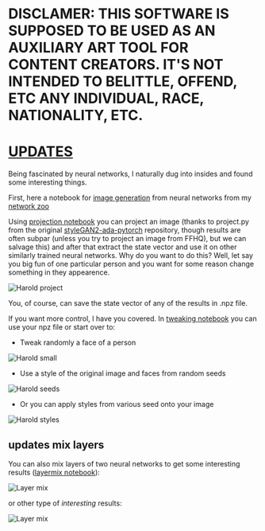 # DISCLAMER: THIS SOFTWARE IS SUPPOSED TO BE USED AS AN AUXILIARY ART TOOL FOR CONTENT CREATORS. IT'S NOT INTENDED TO BELITTLE, OFFEND, ETC ANY INDIVIDUAL, RACE, NATIONALITY, ETC.

# [UPDATES](#updates-mix-layers)

Being fascinated by neural networks, I naturally dug into insides and found some interesting things.   

First, here a notebook for [image generation](https://colab.research.google.com/github/dobrosketchkun/latent_space_adventures/blob/main/files/Image_generation_styleGAN2_ada_pythorch.ipynb) from neural networks from my [network zoo](https://github.com/dobrosketchkun/wd_network_zoo)

Using [projection notebook](https://colab.research.google.com/github/dobrosketchkun/latent_space_adventures/blob/main/files/Latent_space_projection_styleGAN2_ada_pytorch.ipynb) you can project an image (thanks to project.py from the original [styleGAN2-ada-pytorch](https://github.com/NVlabs/stylegan2-ada-pytorch) repository, though results are often subpar (unless you try to project an image from FFHQ), but we can salvage this) and after that extract the state vector and use it on other similarly trained neural networks. Why do you want to do this? Well, let say you big fun of one particular person and you want for some reason change something in they appearence.

![Harold project](https://raw.githubusercontent.com/dobrosketchkun/latent_space_adventures/main/files/harold_proj.jpg)

You, of course, can save the state vector of any of the results in .npz file.

If you want more control, I have you covered. In [tweaking notebook](https://colab.research.google.com/github/dobrosketchkun/latent_space_adventures/blob/main/files/Latent_space_tweaking_styleGAN2_ada_pytorch.ipynb) you can use your npz file or start over to:

* Tweak randomly a face of a person

![Harold small](https://raw.githubusercontent.com/dobrosketchkun/latent_space_adventures/main/files/harold_small.jpg)

* Use a style of the original image and faces from random seeds

![Harold seeds](https://raw.githubusercontent.com/dobrosketchkun/latent_space_adventures/main/files/harold_seeds.jpg)

* Or you can apply styles from various seed onto your image 

![Harold styles](https://raw.githubusercontent.com/dobrosketchkun/latent_space_adventures/main/files/harold_styles.jpg)


## updates mix layers 

You can also mix layers of two neural networks to get some interesting results ([layermix notebook](https://colab.research.google.com/github/dobrosketchkun/latent_space_adventures/blob/main/files/Layer_mixing_styleGAN2_ada_pytorch.ipynb)):   

![Layer mix](https://raw.githubusercontent.com/dobrosketchkun/latent_space_adventures/main/files/layers_mix.jpg)

or other type of _interesting_ results: 

![Layer mix](https://raw.githubusercontent.com/dobrosketchkun/latent_space_adventures/main/files/layers_mix2.jpg)
